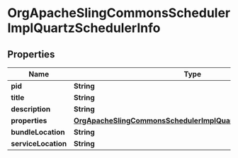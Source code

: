 

# OrgApacheSlingCommonsSchedulerImplQuartzSchedulerInfo

## Properties

Name | Type | Description | Notes
------------ | ------------- | ------------- | -------------
**pid** | **String** |  |  [optional]
**title** | **String** |  |  [optional]
**description** | **String** |  |  [optional]
**properties** | [**OrgApacheSlingCommonsSchedulerImplQuartzSchedulerProperties**](OrgApacheSlingCommonsSchedulerImplQuartzSchedulerProperties.md) |  |  [optional]
**bundleLocation** | **String** |  |  [optional]
**serviceLocation** | **String** |  |  [optional]



